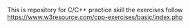 This is repository for C/C++ practice skill 
    the exercises follow https://www.w3resource.com/cpp-exercises/basic/index.php 